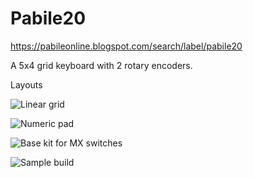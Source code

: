 # Pabile20
https://pabileonline.blogspot.com/search/label/pabile20

A 5x4 grid keyboard with 2 rotary encoders. 

Layouts 


![Linear grid](https://github.com/pabile/Pabile20/blob/master/_bak/layout-grid.jpg)

![Numeric pad](https://github.com/pabile/Pabile20/blob/master/_bak/layout-numpad.jpg)

![Base kit for MX switches](https://github.com/pabile/Pabile20/blob/master/_bak/web-DSCN9331.jpg)

![Sample build](https://github.com/pabile/Pabile20/blob/master/_bak/web-DSCN9318.jpg)
